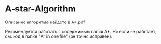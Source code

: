 # A-star-Algorithm

Описание алгоритма найдете в A*.pdf

Рекомендуется работать с содержимым папки A*. Но если не работает, см. код в папке "A* in one file" (он точно исправен).
